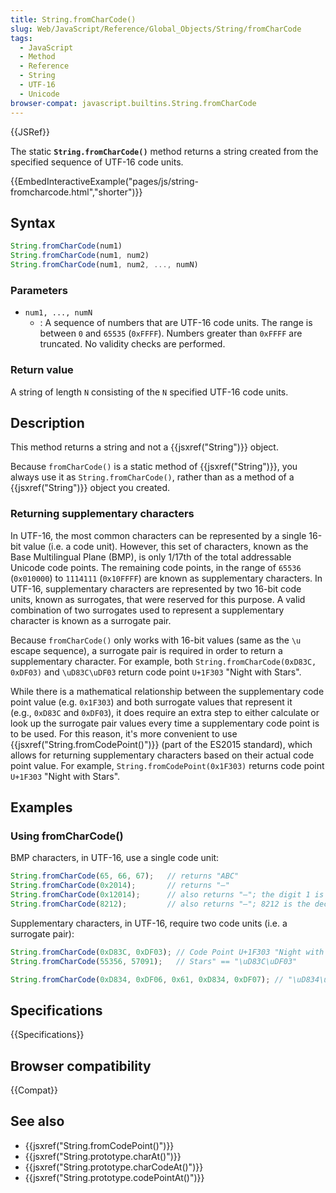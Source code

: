 ```yaml
---
title: String.fromCharCode()
slug: Web/JavaScript/Reference/Global_Objects/String/fromCharCode
tags:
  - JavaScript
  - Method
  - Reference
  - String
  - UTF-16
  - Unicode
browser-compat: javascript.builtins.String.fromCharCode
---
```

{{JSRef}}

The static **`String.fromCharCode()`** method returns a string created from the
specified sequence of UTF-16 code units.

{{EmbedInteractiveExample("pages/js/string-fromcharcode.html","shorter")}}

## Syntax

```js
String.fromCharCode(num1)
String.fromCharCode(num1, num2)
String.fromCharCode(num1, num2, ..., numN)
```

### Parameters

- `num1, ..., numN`
  - : A sequence of numbers that are UTF-16 code units. The range is between `0`
    and `65535` (`0xFFFF`). Numbers greater than `0xFFFF` are truncated. No
    validity checks are performed.

### Return value

A string of length `N` consisting of the `N` specified UTF-16 code units.

## Description

This method returns a string and not a {{jsxref("String")}} object.

Because `fromCharCode()` is a static method of {{jsxref("String")}}, you
always use it as `String.fromCharCode()`, rather than as a method of a
{{jsxref("String")}} object you created.

### Returning supplementary characters

In UTF-16, the most common characters can be represented by a single 16-bit
value (i.e. a code unit). However, this set of characters, known as the Base
Multilingual Plane (BMP), is only 1/17th of the total addressable Unicode code
points. The remaining code points, in the range of `65536` (`0x010000`) to
`1114111` (`0x10FFFF`) are known as supplementary characters. In UTF-16,
supplementary characters are represented by two 16-bit code units, known as
surrogates, that were reserved for this purpose. A valid combination of two
surrogates used to represent a supplementary character is known as a surrogate
pair.

Because `fromCharCode()` only works with 16-bit values (same as the `\u` escape
sequence), a surrogate pair is required in order to return a supplementary
character. For example, both `String.fromCharCode(0xD83C, 0xDF03)` and
`\uD83C\uDF03` return code point `U+1F303` "Night with Stars".

While there is a mathematical relationship between the supplementary code point
value (e.g. `0x1F303`) and both surrogate values that represent it
(e.g., `0xD83C` and `0xDF03`), it does require an extra step to either calculate
or look up the surrogate pair values every time a supplementary code point is to
be used. For this reason, it's more convenient to use
{{jsxref("String.fromCodePoint()")}} (part of the ES2015 standard),
which allows for returning supplementary characters based on their actual code
point value. For example, `String.fromCodePoint(0x1F303)` returns code point
`U+1F303` "Night with Stars".

## Examples

### Using fromCharCode()

BMP characters, in UTF-16, use a single code unit:

```js
String.fromCharCode(65, 66, 67);   // returns "ABC"
String.fromCharCode(0x2014);       // returns "—"
String.fromCharCode(0x12014);      // also returns "—"; the digit 1 is truncated and ignored
String.fromCharCode(8212);         // also returns "—"; 8212 is the decimal form of 0x2014
```

Supplementary characters, in UTF-16, require two code units (i.e. a surrogate
pair):

```js
String.fromCharCode(0xD83C, 0xDF03); // Code Point U+1F303 "Night with
String.fromCharCode(55356, 57091);   // Stars" == "\uD83C\uDF03"

String.fromCharCode(0xD834, 0xDF06, 0x61, 0xD834, 0xDF07); // "\uD834\uDF06a\uD834\uDF07"
```

## Specifications

{{Specifications}}

## Browser compatibility

{{Compat}}

## See also

- {{jsxref("String.fromCodePoint()")}}
- {{jsxref("String.prototype.charAt()")}}
- {{jsxref("String.prototype.charCodeAt()")}}
- {{jsxref("String.prototype.codePointAt()")}}
